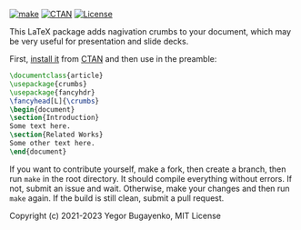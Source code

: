 [![make](https://github.com/yegor256/crumbs/actions/workflows/l3build.yml/badge.svg)](https://github.com/yegor256/crumbs/actions/workflows/l3build.yml)
[![CTAN](https://img.shields.io/ctan/v/crumbs)](https://ctan.org/pkg/crumbs)
[![License](https://img.shields.io/badge/license-MIT-green.svg)](https://github.com/yegor256/crumbs/blob/master/LICENSE.txt)

This LaTeX package adds nagivation crumbs to your document, which
may be very useful for presentation and slide decks.

First, [install it](https://en.wikibooks.org/wiki/LaTeX/Installing_Extra_Packages)
from [CTAN](https://ctan.org/pkg/crumbs) 
and then use in the preamble:

```tex
\documentclass{article}
\usepackage{crumbs}
\usepackage{fancyhdr}
\fancyhead[L]{\crumbs}
\begin{document}
\section{Introduction}
Some text here.
\section{Related Works}
Some other text here.
\end{document}
```

If you want to contribute yourself, make a fork, then create a branch, 
then run `make` in the root directory.
It should compile everything without errors. If not, submit an issue and wait.
Otherwise, make your changes and then run `make` again. If the build is
still clean, submit a pull request.

Copyright (c) 2021-2023 Yegor Bugayenko, MIT License